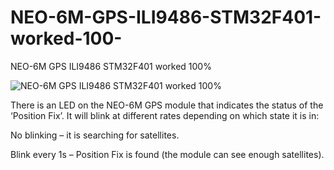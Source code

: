 # NEO-6M-GPS-ILI9486-STM32F401-worked-100-
NEO-6M GPS ILI9486  STM32F401 worked 100%

![NEO-6M GPS ILI9486  STM32F401 worked 100%](https://github.com/offpic/NEO-6M-GPS-ILI9486-STM32F401-worked-100-/assets/31142397/c4469d7b-6695-447b-80d2-b4e551e1acde)

There is an LED on the NEO-6M GPS module that indicates the status of the ‘Position Fix’. It will blink at different rates depending on which state it is in:

No blinking – it is searching for satellites.


Blink every 1s – Position Fix is found (the module can see enough satellites).

